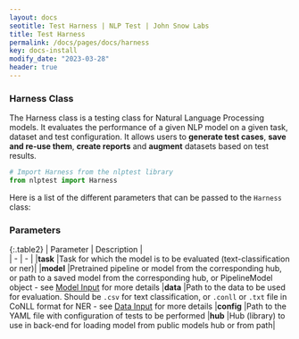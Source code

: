 ```yaml
---
layout: docs
seotitle: Test Harness | NLP Test | John Snow Labs
title: Test Harness
permalink: /docs/pages/docs/harness
key: docs-install
modify_date: "2023-03-28"
header: true
---
```


<div class="main-docs" markdown="1"><div class="h3-box" markdown="1">

### Harness Class

The Harness class is a testing class for Natural Language Processing models. It evaluates the performance of a given NLP model on a given task, dataset and test configuration. It allows users to **generate test cases**, **save and re-use them**, **create reports** and **augment** datasets based on test results.

```python
# Import Harness from the nlptest library
from nlptest import Harness
```

Here is a list of the different parameters that can be passed to the `Harness` class:

</div><div class="h3-box" markdown="1">

### Parameters
 

{:.table2}
| Parameter   | Description |  
| - | - | 
|**task**     |Task for which the model is to be evaluated (text-classification or ner)|
|**model**    |Pretrained pipeline or model from the corresponding hub, or path to a saved model from the corresponding hub, or PipelineModel object - see [Model Input](https://nlptest.org/docs/pages/docs/model_input) for more details
|**data**     |Path to the data to be used for evaluation. Should be `.csv` for text classification, or `.conll` or `.txt` file in CoNLL format for NER - see [Data Input](https://nlptest.org/docs/pages/docs/data_input) for more details
|**config**   |Path to the YAML file with configuration of tests to be performed
|**hub**      |Hub (library) to use in back-end for loading model from public models hub or from path|


</div></div>